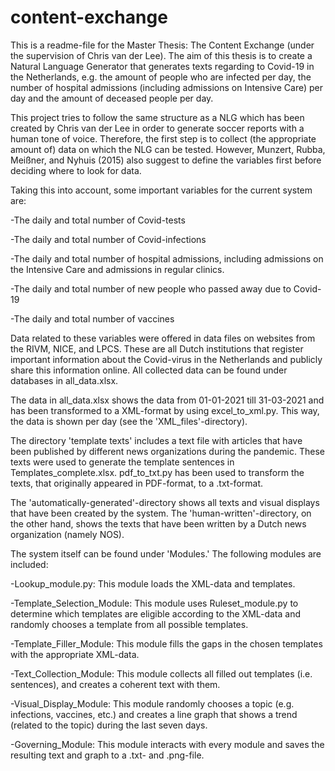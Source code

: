 # content-exchange
This is a readme-file for the Master Thesis: The Content Exchange (under the supervision of Chris van der Lee). The aim of this thesis is to create a Natural Language Generator that generates texts regarding to Covid-19 in the Netherlands, e.g. the amount of people who are infected per day, the number of hospital admissions (including admissions on Intensive Care) per day and the amount of deceased people per day.

This project tries to follow the same structure as a NLG which has been created by Chris van der Lee in order to generate soccer reports with a human tone of voice. Therefore, the first step is to collect (the appropriate amount of) data on which the NLG can be tested. However, Munzert, Rubba, Meißner, and Nyhuis (2015) also suggest to define the variables first before deciding where to look for data.

Taking this into account, some important variables for the current system are: 

-The daily and total number of Covid-tests 

-The daily and total number of Covid-infections 

-The daily and total number of hospital admissions, including admissions on the Intensive Care and admissions in regular clinics. 

-The daily and total number of new people who passed away due to Covid-19 

-The daily and total number of vaccines

Data related to these variables were offered in data files on websites from the RIVM, NICE, and LPCS. These are all Dutch institutions that register important information about the Covid-virus in the Netherlands and publicly share this information online. All collected data can be found under databases in all_data.xlsx.

The data in all_data.xlsx shows the data from 01-01-2021 till 31-03-2021 and has been transformed to a XML-format by using excel_to_xml.py. This way, the data is shown per day (see the 'XML_files'-directory).

The directory 'template texts' includes a text file with articles that have been published by different news organizations during the pandemic. These texts were used to generate the template sentences in Templates_complete.xlsx. pdf_to_txt.py has been used to transform the texts, that originally appeared in PDF-format, to a .txt-format.

The 'automatically-generated'-directory shows all texts and visual displays that have been created by the system. The 'human-written'-directory, on the other hand, shows the texts that have been written by a Dutch news organization (namely NOS).

The system itself can be found under 'Modules.' The following modules are included:

-Lookup_module.py: This module loads the XML-data and templates.

-Template_Selection_Module: This module uses Ruleset_module.py to determine which templates are eligible according to the XML-data and randomly chooses a template from all possible templates.

-Template_Filler_Module: This module fills the gaps in the chosen templates with the appropriate XML-data.

-Text_Collection_Module: This module collects all filled out templates (i.e. sentences), and creates a coherent text with them.

-Visual_Display_Module: This module randomly chooses a topic (e.g. infections, vaccines, etc.) and creates a line graph that shows a trend (related to the topic) during the last seven days.

-Governing_Module: This module interacts with every module and saves the resulting text and graph to a .txt- and .png-file.





